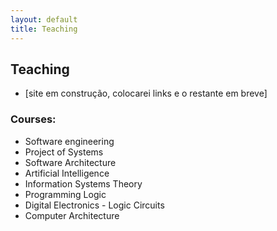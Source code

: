 ```yaml
---
layout: default
title: Teaching
---
```


## Teaching
* [site em construção, colocarei links e o restante em breve]

### Courses:
* Software engineering
* Project of Systems
* Software Architecture
* Artificial Intelligence
* Information Systems Theory
* Programming Logic
* Digital Electronics - Logic Circuits
* Computer Architecture
